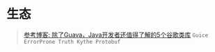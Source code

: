 # 生态

> [参考博客: 除了Guava，Java开发者还值得了解的5个谷歌类库](http://www.techug.com/post/forget-guava-5-google-libraries-java-developers.html)
`Guice ErrorProne Truth Kythe Protobuf`